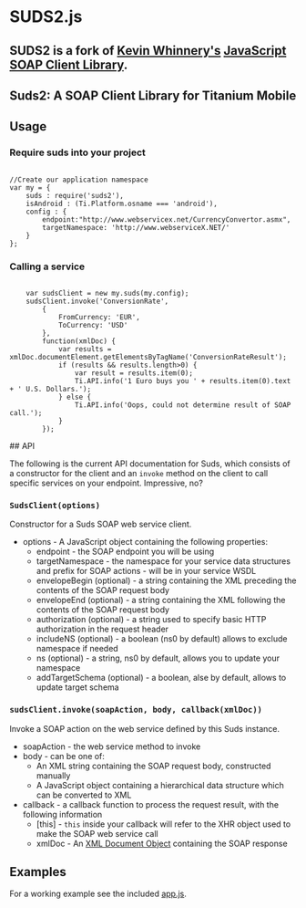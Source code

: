 <h1>SUDS2.js<h2>

SUDS2 is a fork of [Kevin Whinnery's](https://twitter.com/kevinwhinnery) [JavaScript SOAP Client Library](https://github.com/kwhinnery/Suds).  

<h2>Suds2: A SOAP Client Library for Titanium Mobile</h2>

<h2>Usage</h2>

<h3>Require suds into your project</h3>
<pre><code>
//Create our application namespace
var my = {
	suds : require('suds2'),
	isAndroid : (Ti.Platform.osname === 'android'),
	config : {
		endpoint:"http://www.webservicex.net/CurrencyConvertor.asmx",
	    targetNamespace: 'http://www.webserviceX.NET/'		    	    	
	}	
};	
</code></pre>


<h3>Calling a service</h3>
<pre><code>
	var sudsClient = new my.suds(my.config);
    sudsClient.invoke('ConversionRate', 
    	{
		    FromCurrency: 'EUR',
		    ToCurrency: 'USD'
		}, 
		function(xmlDoc) {
	    	var results = xmlDoc.documentElement.getElementsByTagName('ConversionRateResult');
	        if (results && results.length>0) {
	            var result = results.item(0);
	            Ti.API.info('1 Euro buys you ' + results.item(0).text + ' U.S. Dollars.');
	        } else {
	            Ti.API.info('Oops, could not determine result of SOAP call.');
	        }
		});
</code></pre>		
## API

The following is the current API documentation for Suds, which consists of a constructor for the client and an `invoke`
method on the client to call specific services on your endpoint.  Impressive, no?

### `SudsClient(options)`

Constructor for a Suds SOAP web service client.

* options - A JavaScript object containing the following properties:
	* endpoint - the SOAP endpoint you will be using
	* targetNamespace - the namespace for your service data structures and prefix for SOAP actions - will be in your service WSDL
	* envelopeBegin (optional) - a string containing the XML preceding the contents of the SOAP request body
	* envelopeEnd (optional) - a string containing the XML following the contents of the SOAP request body
	* authorization (optional) - a string used to specify basic HTTP authorization in the request header
	* includeNS (optional) - a boolean (ns0 by default) allows to exclude namespace if needed
	* ns (optional) -  a string, ns0 by default, allows you to update your namespace
	* addTargetSchema (optional) - a boolean, alse by default, allows to update target schema 

	
### `sudsClient.invoke(soapAction, body, callback(xmlDoc))`

Invoke a SOAP action on the web service defined by this Suds instance.

* soapAction - the web service method to invoke
* body - can be one of:
	* An XML string containing the SOAP request body, constructed manually
	* A JavaScript object containing a hierarchical data structure which can be converted to XML
* callback - a callback function to process the request result, with the following information
	* [this] - `this` inside your callback will refer to the XHR object used to make the SOAP web service call
	* xmlDoc - An [XML Document Object](http://www.w3schools.com/Dom/default.asp) containing the SOAP response
	
## Examples

For a working example see the included [app.js](http://github.com/benbahrenburg/Suds2/blob/master/app.js).

